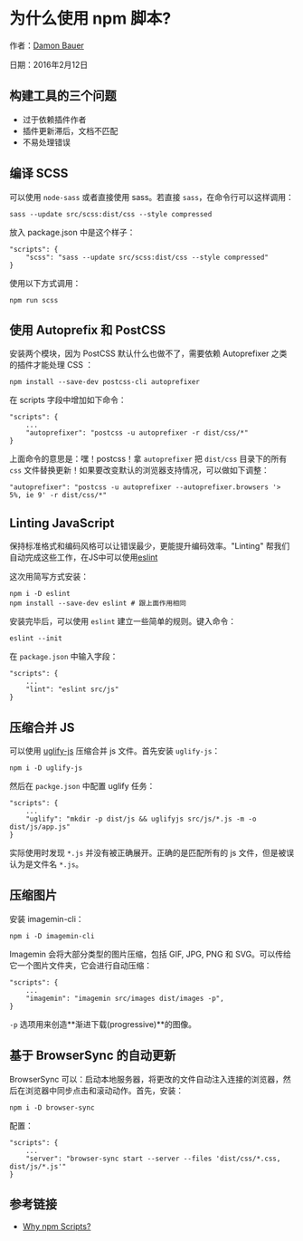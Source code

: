 # 为什么使用 npm 脚本?

作者：[Damon Bauer](http://damonbauer.me/)

日期：2016年2月12日

## 构建工具的三个问题

* 过于依赖插件作者
* 插件更新滞后，文档不匹配
* 不易处理错误

## 编译 SCSS

可以使用 `node-sass` 或者直接使用 sass。若直接 `sass`，在命令行可以这样调用：

```
sass --update src/scss:dist/css --style compressed
```

放入 package.json 中是这个样子：

```
"scripts": {
	"scss": "sass --update src/scss:dist/css --style compressed"
}
```

使用以下方式调用：

```
npm run scss
```

## 使用 Autoprefix 和 PostCSS

安装两个模块，因为 PostCSS 默认什么也做不了，需要依赖 Autoprefixer 之类的插件才能处理 CSS ：

```
npm install --save-dev postcss-cli autoprefixer
```

在 scripts 字段中增加如下命令：

```
"scripts": {
	...
	"autoprefixer": "postcss -u autoprefixer -r dist/css/*"
}
```

上面命令的意思是：嘿！postcss！拿 `autoprefixer` 把 `dist/css` 目录下的所有 `css` 文件替换更新！如果要改变默认的浏览器支持情况，可以做如下调整：

```
"autoprefixer": "postcss -u autoprefixer --autoprefixer.browsers '> 5%, ie 9' -r dist/css/*"
```

## Linting JavaScript

保持标准格式和编码风格可以让错误最少，更能提升编码效率。"Linting" 帮我们自动完成这些工作，在JS中可以使用[eslint](https://github.com/eslint/eslint)

这次用简写方式安装：

```
npm i -D eslint
npm install --save-dev eslint # 跟上面作用相同
```

安装完毕后，可以使用 `eslint` 建立一些简单的规则。键入命令：

```
eslint --init
```

在 `package.json` 中输入字段：

```
"scripts": {
	...
	"lint": "eslint src/js"
}
```

## 压缩合并 JS

可以使用 [uglify-js](https://github.com/mishoo/UglifyJS2) 压缩合并 js 文件。首先安装 `uglify-js`：

```
npm i -D uglify-js
```

然后在 `packge.json` 中配置 uglify 任务：

```
"scripts": {
	...
	"uglify": "mkdir -p dist/js && uglifyjs src/js/*.js -m -o dist/js/app.js"
}
```

实际使用时发现 `*.js` 并没有被正确展开。正确的是匹配所有的 js 文件，但是被误认为是文件名 `*.js`。

## 压缩图片

安装 imagemin-cli：

```
npm i -D imagemin-cli
```

Imagemin 会将大部分类型的图片压缩，包括 GIF, JPG, PNG 和 SVG。可以传给它一个图片文件夹，它会进行自动压缩：

```
"scripts": {
	...
	"imagemin": "imagemin src/images dist/images -p",
}
```

`-p` 选项用来创造**渐进下载(progressive)**的图像。

## 基于 BrowserSync 的自动更新

BrowserSync 可以：启动本地服务器，将更改的文件自动注入连接的浏览器，然后在浏览器中同步点击和滚动动作。首先，安装：

```
npm i -D browser-sync
```

配置：

```
"scripts": {
	...
	"server": "browser-sync start --server --files 'dist/css/*.css, dist/js/*.js'"
}
```

## 参考链接

* [Why npm Scripts?](https://css-tricks.com/why-npm-scripts/)